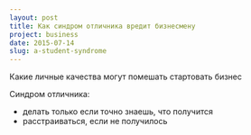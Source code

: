 ```yaml
---
layout: post
title: Как синдром отличника вредит бизнесмену
project: business
date: 2015-07-14
slug: a-student-syndrome
---
```



Какие личные качества могут помешать стартовать бизнес

Синдром отличника:
- делать только если точно знаешь, что получится
- расстраиваться, если не получилось
